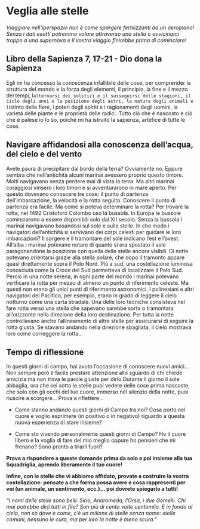 # Veglia alle stelle
*Viaggiare nell'iperspazio non è come spargere fertilizzanti da un aeroplano! Senza i dati esatti potremmo volare attraverso una stella o avvicinarci troppo a una supernova e il vostro viaggio finirebbe prima di cominciare!*
      
## Libro della Sapienza	7, 17-21 - Dio dona la Sapienza 
Egli mi ha concesso la conoscenza infallibile delle cose, per comprender la struttura del mondo e la forza degli elementi, il principio, la fine e il mezzo dei tempi, l`alternarsi dei solstizi e il susseguirsi delle stagioni, il ciclo degli anni e la posizione degli astri, la natura degli animali e l`istinto delle fiere, i poteri degli spiriti e i ragionamenti degli uomini, la varietà delle piante e le proprietà delle radici.
Tutto ciò che è nascosto e ciò che è palese io lo so, poiché mi ha istruito la sapienza, artefice di tutte le cose.

## Navigare affidandosi alla conoscenza dell’acqua, del cielo e del vento
Avete paura di precipitare dal bordo della terra? Ovviamente no. Eppure sembra che nell’antichità alcuni marinai avessero proprio questo timore. Molti navigavano senza perdere mai di vista la terra. Ma altri marinai coraggiosi vinsero i loro timori e si avventurarono in mare aperto.
Per questo dovevano conoscere tre cose: il punto di partenza dell’imbarcazione, la velocità e la rotta seguita. Conoscere il punto di partenza era facile. Ma come si poteva determinare la rotta?
Per trovare la rotta, nel 1492 Cristoforo Colombo usò la bussola. In Europa le bussole cominciarono a essere disponibili solo dal XII secolo. Senza la bussola i marinai navigavano basandosi sul sole e sulle stelle.
In che modo i navigatori dell’antichità si servivano dei corpi celesti per guidare le loro imbarcazioni? Il sorgere e il tramontare del sole indicano l’est e l’ovest. All’alba i marinai potevano notare di quanto si era spostato il sole paragonandone la posizione con quella delle stelle ancora visibili. Di notte potevano orientarsi grazie alla stella polare, che dopo il tramonto appare quasi direttamente sopra il Polo Nord. Più a sud, una costellazione luminosa conosciuta come la Croce del Sud permetteva di localizzare il Polo Sud. Perciò in una notte serena, in ogni parte del mondo i marinai potevano verificare la rotta per mezzo di almeno un punto di riferimento celeste.
Ma questi non erano gli unici punti di riferimento astronomici. I polinesiani e altri navigatori del Pacifico, per esempio, erano in grado di leggere il cielo notturno come una carta stradale. Una delle loro tecniche consisteva nel fare rotta verso una stella che sapevano sarebbe sorta o tramontata all’orizzonte nella direzione della loro destinazione. Per tutta la notte controllavano anche l’allineamento di altre stelle per assicurarsi di seguire la rotta giusta. Se stavano andando nella direzione sbagliata, il cielo mostrava loro come correggere la rotta...

## Tempo di riflessione
In questi giorni di campo, hai avuto l’occasione di conoscere nuovi amici… Non sempre però è facile prestare attenzione allo sguardo di chi chiede amicizia ma non trova le parole giuste per dirlo.Durante il giorno il sole abbaglia, ora che sei sotto le stelle puoi vedere delle cose prima nascoste, che solo con gli occhi del tuo cuore, immerso nel silenzio della notte, puoi riuscire a scorgere… Prova a riflettere…

* Come stanno andando questi giorni di Campo tra noi? Cosa porto nel cuore e voglio esprimere (in positivo o in negativo) riguardo a questa nuova esperienza di stare insieme?

* Come sto vivendo personalmente questi giorni di Campo? Ho il cuore libero e la voglia di fare del mio meglio oppure ho pensieri che mi frenano? Sono pronto a tirarli fuori?

**Prova a rispondere a queste domande prima da solo e poi insieme alla tua Squadriglia, aprendo liberamente il tuo cuore!**

**Infine, con le stelle che vi abbiamo affidato, provate a costruire la vostra costellazione: pensate a che forma possa avere e cosa rappresenti per voi (un animale, un sentimento, ecc.)... poi dovrete spiegarlo a tutti!**

*“I nomi delle stelle sono belli:
Sirio, Andromeda, l’Orsa, i due Gemelli.
Chi mai potrebbe dirli tutti in fila?
Son più di cento volte centomila.
E in fondo al cielo, non so dove e come,
c’è un milione di stelle senza nome:
stelle comuni, nessuno le cura,
ma per loro la notte è meno scura."*
